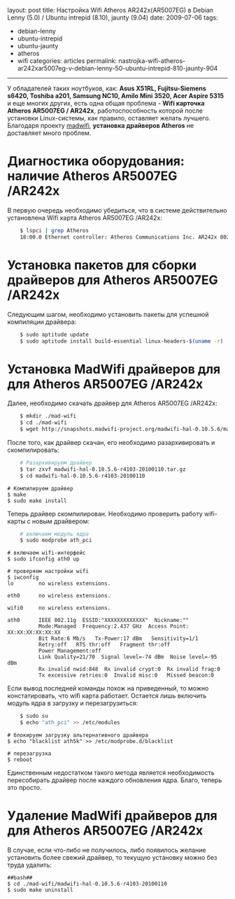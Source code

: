 layout: post
title: Настройка Wifi Atheros AR242x(AR5007EG) в Debian Lenny (5.0) / Ubuntu intrepid (8.10), jaunty (9.04) 
date: 2009-07-06
tags:
- debian-lenny
-  ubuntu-intrepid
-  ubuntu-jaunty
-  atheros
-  wifi
categories: articles
permalink: nastrojka-wifi-atheros-ar242xar5007eg-v-debian-lenny-50-ubuntu-intrepid-810-jaunty-904
---
У обладателей таких ноутбуков, как: **Asus X51RL, Fujitsu-Siemens s6420, Toshiba a201, Samsung NC10, Amilo Mini 3520, Acer Aspire 5315** и еще многих других, есть одна общая проблема - **Wifi карточка Atheros AR5007EG / AR242x**, работоспособность которой после установки Linux-системы, как правило, оставляет желать лучшего. Благодаря проекту [madwifi](http://madwifi-project.org/ "Проект по разработки драйверов для Wifi карт на основе Atheros чипсетов"), **установка драйверов Atheros** не доставляет много проблем.
<!-- more -->
Диагностика оборудования: наличие Atheros AR5007EG /AR242x
===========================================
В первую очередь необходимо убедиться, что в системе действительно установлена Wifi карта Atheros AR5007EG /AR242x:

``` bash
    $ lspci | grep Atheros
    18:00.0 Ethernet controller: Atheros Communications Inc. AR242x 802.11abg Wireless PCI Express Adapter (rev 01)
```
Установка пакетов для сборки драйверов для Atheros AR5007EG /AR242x
=================================================
Следующим шагом, необходимо установить пакеты для успешной компиляции драйвера:

``` bash
    $ sudo aptitude update 
    $ sudo aptitude install build-essential linux-headers-$(uname -r)
```
Установка MadWifi драйверов для для Atheros AR5007EG /AR242x
============================================
Далее, необходимо скачать драйвер для Atheros AR5007EG /AR242x:

``` bash
    $ mkdir ./mad-wifi
    $ cd ./mad-wifi
    $ wget http://snapshots.madwifi-project.org/madwifi-hal-0.10.5.6/madwifi-hal-0.10.5.6-r4103-20100110.tar.gz
```
После того, как драйвер скачан, его необходимо разархивировать и скомпилировать:

``` bash
    # Разархивируем драйвер
    $ tar zxvf madwifi-hal-0.10.5.6-r4103-20100110.tar.gz
    $ cd madwifi-hal-0.10.5.6-r4103-20100110
```
    # Компилируем драйвер
    $ make
    $ sudo make install

Теперь драйвер скомпилирован. Необходимо проверить работу wifi-карты с новым драйвером:

``` bash
    # включаем модуль ядра
    $ sudo modprobe ath_pci
```
    # включаем wifi-интерфейс
    $ sudo ifconfig ath0 up

    # проверяем настройки wifi
    $ iwconfig
    lo        no wireless extensions.
    
    eth0      no wireless extensions.
    
    wifi0     no wireless extensions.
    
    ath0      IEEE 802.11g  ESSID:"XXXXXXXXXXXXX"  Nickname:""
              Mode:Managed  Frequency:2.437 GHz  Access Point: XX:XX:XX:XX:XX:XX
              Bit Rate:6 Mb/s   Tx-Power:17 dBm   Sensitivity=1/1
              Retry:off   RTS thr:off   Fragment thr:off
              Power Management:off
              Link Quality=21/70  Signal level=-74 dBm  Noise level=-95 dBm
              Rx invalid nwid:848  Rx invalid crypt:0  Rx invalid frag:0
              Tx excessive retries:0  Invalid misc:0   Missed beacon:0

Если вывод последней команды похож на приведенный, то можно констатировать, что wifi карта работает. Остается лишь включить модуль ядра в загрузку и перезагрузиться:

``` bash
    $ sudo su
    $ echo "ath_pci" >> /etc/modules
```
    # блокируем загрузку альтернативного драйвера
    $ echo "blacklist ath5k" >> /etc/modprobe.d/blacklist

    # перезагрузка
    $ reboot

Единственным недостатком такого метода является необходимость пересобирать драйвер после каждого обновления ядра. Благо, теперь это просто.

Удаление MadWifi драйверов для для Atheros AR5007EG /AR242x
============================================
В случае, если что-либо не получилось, либо появилось желание установить более свежий драйвер, то текущую установку можно без труда удалить:

    ##bash##
    $ cd ./mad-wifi/madwifi-hal-0.10.5.6-r4103-20100110
    $ sudo make uninstall